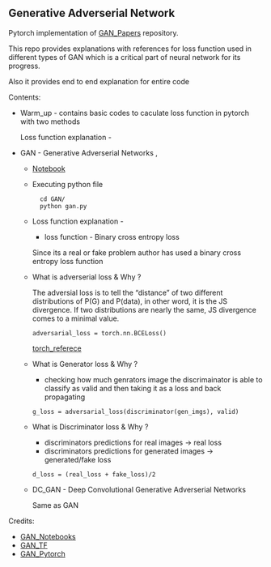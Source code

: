 ## Generative Adverserial Network

Pytorch implementation of [GAN_Papers](https://github.com/Kyushik/Generative-Model.git) repository. 

This repo provides explanations with references for loss function used in different types of GAN which is a critical part of neural network for its progress.

Also it provides end to end explanation for entire code 

Contents:

- Warm_up - contains basic codes to caculate loss function in pytorch with two methods

    Loss function explanation - 

- GAN - Generative Adverserial Networks , 

    - [Notebook](GAN/GAN_notebook.ipynb)

    - Executing python file 

            cd GAN/
            python gan.py

    - Loss function explanation - 

        - loss function - Binary cross entropy loss

        Since its a real or fake problem author has used a binary cross entropy loss function

    - What is adverserial loss & Why ?
    
        The adversial loss is to tell the “distance” of two different distributions of P(G) and P(data), in other word, it is the JS divergence. If two distributions are nearly the same, JS divergence comes to a minimal value.

    
        ```adversarial_loss = torch.nn.BCELoss()```

        [torch_referece](https://pytorch.org/docs/stable/generated/torch.nn.BCELoss.html)

    - What is Generator loss & Why  ?

        - checking how much genrators image the discrimainator is able to classify as valid and then taking it as a loss and back propagating
    
        ```g_loss = adversarial_loss(discriminator(gen_imgs), valid)```

    - What is Discriminator loss & Why  ?

        - discriminators predictions for real images -> real loss
        - discriminators predictions for generated images -> generated/fake loss

         ```d_loss = (real_loss + fake_loss)/2``` 
    - DC_GAN - Deep Convolutional Generative Adverserial Networks

        Same as GAN




Credits:

- [GAN_Notebooks](https://github.com/Kyushik/Generative-Model.git)
- [GAN_TF](https://github.com/hwalsuklee/tensorflow-generative-model-collections)
- [GAN_Pytorch](https://github.com/contributeToWorld/PyTorch-GAN)



